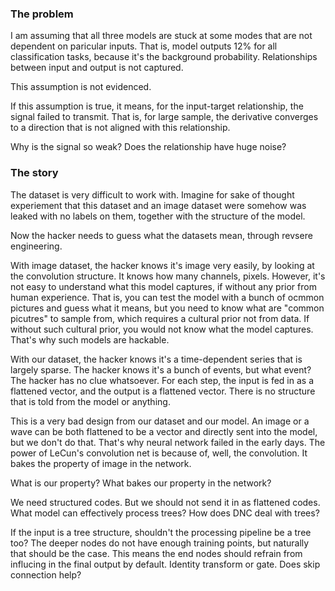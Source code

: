 ### The problem
I am assuming that all three models are stuck at some modes that are
not dependent on paricular inputs. That is, model outputs 12% for all
classification tasks, because it's the background probability.
Relationships between input and output is not captured.

This assumption is not evidenced.

If this assumption is true, it means, for the input-target relationship,
the signal failed to transmit. That is, for large sample, the derivative
converges to a direction that is not aligned with this relationship.

Why is the signal so weak? Does the relationship have huge noise?

### The story

The dataset is very difficult to work with. Imagine for sake of
thought experiement that this dataset and an image dataset were
somehow was leaked with no labels on them, together with the structure
of the model.

Now the hacker needs to guess what the datasets mean, through revsere
engineering.

With image dataset, the hacker knows it's image very easily, by looking
at the convolution structure. It knows how many channels, pixels.
However, it's not easy to understand what this model captures, if
without any prior from human experience. That is, you can test the
model with a bunch of ocmmon pictures and guess what it means, but
you need to know what are "common picutres" to sample from, which
requires a cultural prior not from data. If without such cultural
prior, you would not know what the model captures. That's why such
models are hackable.

With our dataset, the hacker knows it's a time-dependent series
that is largely sparse.
The hacker knows it's a bunch of events, but what event?
The hacker has no clue whatsoever. For each step, the input is fed
in as a flattened vector, and the output is a flattened vector.
There is no structure that is told from the model or anything.

This is a very bad design from our dataset and our model. An image or a
wave can be both flattened to be a vector and directly sent into the
model, but we don't do that.
That's why neural network failed in the early days.
The power of LeCun's convolution net is because of,
well, the convolution.
It bakes the property of image in the network.

What is our property? What bakes our property in the network?

We need structured codes. But we should not send it in as flattened
codes. What model can effectively process trees? How does DNC
deal with trees?

If the input is a tree structure, shouldn't the processing pipeline
be a tree too? The deeper nodes do not have enough training points, but
naturally that should be the case. This means the end nodes should
refrain from influcing in the final output by default. Identity
transform or gate. Does skip connection help?